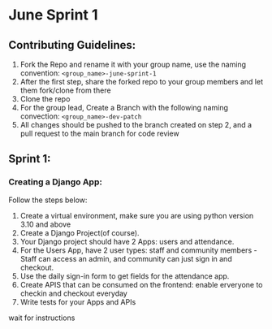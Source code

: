 # June Sprint 1


## Contributing Guidelines:

1. Fork the Repo and rename it with your group name, use the naming convention: `<group_name>-june-sprint-1`
2. After the first step, share the forked repo to your group members and let them fork/clone from there
3. Clone the repo
4. For the group lead, Create a Branch with the following naming convection: `<group_name>-dev-patch`
5. All changes should be pushed to the branch created on step 2, and a pull request to the main branch for code review

## Sprint 1:

### Creating a Django App:


Follow the steps below:

1. Create a virtual environment, make sure you are using python version 3.10 and above
2. Create a Django Project(of course).
3. Your Django project should have 2 Apps: users and attendance.
4. For the Users App, have 2 user types: staff and community members - Staff can access an admin, and community can just sign in and checkout.
5. Use the daily sign-in form to get fields for the attendance app.
6. Create APIS that can be consumed on the frontend: enable erveryone to checkin and checkout everyday
7. Write tests for your Apps and APIs

wait for instructions

